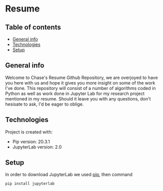 # Resume
## Table of contents
* [General info](#general-info)
* [Technologies](#technologies)
* [Setup](#setup)

## General info
Welcome to Chase's Resume Github Repository, we are overjoyed to have you here with us and hope it gives you more insight on some of the work I've done. This repository will consist of a number of algorithms coded in Python as well as work done in Jupyter Lab for my research project mentioned in my resume. Should it leave you with any questions, don't hesisate to ask, I'd be eager to oblige. 
	
## Technologies
Project is created with:
* Pip version: 20.3.1
* JupyterLab version: 2.0

	
## Setup
In order to download JupyterLab we used [pip](https://docs.python.org/3/installing/index.html), then command

```
pip install jupyterlab
```
